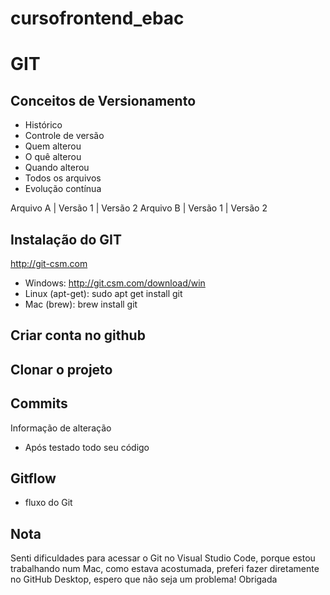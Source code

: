 # cursofrontend_ebac

# GIT
## Conceitos de Versionamento
- Histórico
- Controle de versão
- Quem alterou
- O quê alterou
- Quando alterou
- Todos os arquivos
- Evolução contínua

Arquivo A | Versão 1 | Versão 2
Arquivo B | Versão 1 | Versão 2

## Instalação do GIT
http://git-csm.com

- Windows: http://git.csm.com/download/win
- Linux (apt-get): sudo apt get install git
- Mac (brew): brew install git

## Criar conta no github

## Clonar o projeto

## Commits
Informação de alteração
- Após testado todo seu código

## Gitflow
- fluxo do Git

## Nota
Senti dificuldades para acessar o Git no Visual Studio Code, porque estou trabalhando num Mac, como estava acostumada, preferi fazer diretamente no GitHub Desktop, espero que não seja um problema! Obrigada
